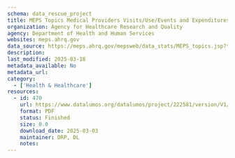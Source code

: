 ```yaml
---
schema: data_rescue_project 
title: MEPS Topics Medical Providers Visits/Use/Events and Expenditures
organization: Agency for Healthcare Research and Quality
agency: Department of Health and Human Services
websites: meps.ahrq.gov
data_source: https://meps.ahrq.gov/mepsweb/data_stats/MEPS_topics.jsp?topicid=34Z-1
description: 
last_modified: 2025-03-18
metadata_available: No
metadata_url: 
category:
  - ['Health & Healthcare'] 
resources:
  - id: 470
    url: https://www.datalumos.org/datalumos/project/222581/version/V1/view
    format: PDF
    status: Finished
    size: 0.0
    download_date: 2025-03-03
    maintainer: DRP, DL
    notes: 
---
```

